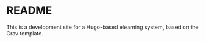# README #

This is a development site for a Hugo-based elearning system, based on the Grav template.